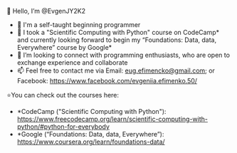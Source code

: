 👋 Hello, I’m @EvgenJY2K2
- 👀 I'm a self-taught beginning programmer
- 🌱 I took a "Scientific Computing with Python" course on CodeCamp* and currently looking forward to begin my “Foundations: Data, data, Everywhere” course by Google*
- 💞️ I’m looking to connect with programming enthusiasts, who are open to exchange experience and collaborate
- 📫 Feel free to contact me via Email: eug.efimencko@gmail.com; or Facebook: https://www.facebook.com/evgeniia.efimenko.50/

⭐You can check out the courses here:
- *CodeCamp ("Scientific Computing with Python"): https://www.freecodecamp.org/learn/scientific-computing-with-python/#python-for-everybody
- *Google (“Foundations: Data, data, Everywhere”): https://www.coursera.org/learn/foundations-data/
